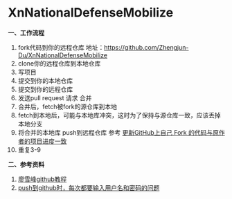 # XnNationalDefenseMobilize

<b>一、工作流程</b>  
1. fork代码到你的远程仓库   地址：https://github.com/Zhengjun-Du/XnNationalDefenseMobilize   
2. clone你的远程仓库到本地仓库  
3. 写项目  
4. 提交到你的本地仓库  
5. 提交到你的远程仓库  
6. 发送pull request 请求 合并  
7. 合并后，fetch被fork的源仓库到本地  
8. fetch到本地后，可能与本地库冲突，这时为了保持与源仓库一致，应该丢掉本地分支  
9. 将合并的本地库 push到远程仓库  参考 <a href="http://blog.csdn.net/peterwanghao/article/details/49762479">更新GitHub上自己 Fork 的代码与原作者的项目进度一致</a>    
10. 重复3-9  

<b>二、参考资料</b>    
1. <a href="http://www.liaoxuefeng.com/wiki/0013739516305929606dd18361248578c67b8067c8c017b000/">廖雪峰github教程</a>    
2. <a href="http://blog.csdn.net/yuquan0821/article/details/8210944">push到github时，每次都要输入用户名和密码的问题</a>

